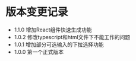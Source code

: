 # 版本变更记录
- 1.1.0 增加React组件快速生成功能
- 1.0.2 修改typescript和html文件下不能工作的问题
- 1.0.1 增加部分可选输入的下拉选择功能
- 1.0.0 第一个正式版本